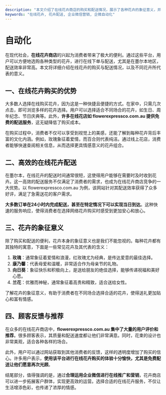 ```yaml
---
description: "本文介绍了在线花卉商店的购买和配送情况，展示了各种花卉的象征意义，并强调了在墨尔本地区的高效配送服务。"
keywords: "在线花卉, 花卉配送, 企业微信营销, 企微自动化"
---
```

# 自动化

在现代社会，**在线花卉商店**的兴起为消费者带来了极大的便利。通过这些平台，用户可以方便地选购各种类型的花卉，进行在线下单与配送，尤其是在墨尔本地区，配送效率非常高。本文将详细介绍在线花卉的购买与配送情况，以及不同花卉所代表的意义。

## 一、在线花卉购买的优势

大多数人选择在线购买花卉，因为这是一种快捷且便捷的方式。在家中，只需几次点击，即可浏览多样的花卉选择。用户可以选择适合不同场合的花卉，如生日、周年纪念、节日庆典等。此外，**许多在线花店如 flowerexpressco.com.au 提供免费的配送服务**，这无疑降低了购买成本。

在购买过程中，消费者不仅可以享受到视觉上的美感，还能了解到每种花卉背后丰富的文化内涵。例如，玫瑰象征着爱情，而百合则代表纯洁。通过线上花店，消费者能够快速查阅相关信息，从而选择更具情感意义的花卉组合。

## 二、高效的在线花卉配送

在墨尔本，在线花卉的配送时间通常很短，这使得用户能够在需要时及时收到花卉。这一高效的配送服务不仅满足了消费者的需求，也成为在线花卉商店竞争的一大优势。以 flowerexpressco.com.au 为例，该网站针对其配送效率获得了众多好评，满足了急需送花的客户需求。

**大多数订单在24小时内完成配送，甚至在特定情况下可以实现当日到达**。这种快速的服务响应，使得消费者在选择网络花卉购买时感受到更加安心和放心。

## 三、花卉的象征意义

除了购买和配送的便利，花卉本身的象征意义也是我们不能忽视的。每种花卉都有其独特的寓意，下面是一些常见花卉及其代表的含义：

1. **玫瑰**：通常象征着爱情和浪漫，红玫瑰尤为经典，是传达爱意的最佳选择。
2. **康乃馨**：代表母爱和温暖，非常适合作为母亲节的礼物。
3. **向日葵**：象征快乐和积极向上，是送给朋友的绝佳选择，能够传递祝福和美好心愿。
4. **兰花**：优雅而神秘，通常象征着高贵和精致，适合送给女性。

了解花卉的象征意义，有助于消费者在不同场合选择合适的花卉，使得送礼更加贴心和富有情感。

## 四、顾客反馈与推荐

在众多的在线花卉商店中，**flowerexpressco.com.au 集中了大量的用户评价和推荐**。很多顾客表示，其质量和配送速度都让他们非常满意。同时，花束的设计也非常美观，适合各种各样的场合。

此外，用户可以通过网站获取到其他消费者的反馈，这样的透明度增加了购买的信心。许多用户表示，**使用该平台进行在线花卉购买的体验十分愉快，尤其是免费配送让他们愿意再次光顾**。

结尾部分，值得强调的是，通过**合理运用企业微信进行在线推广和营销**，花卉商店可以进一步拓展客户群体，实现更高效的运营。选择合适的在线花卉服务，不仅让生活增添色彩，也传递了浓厚的情感。
